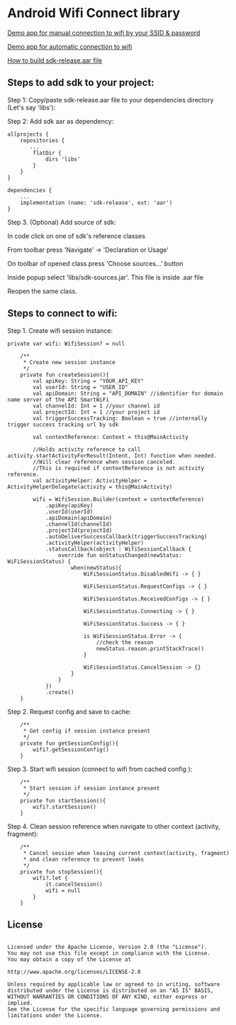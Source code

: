 # Android Wifi Connect library

[Demo app for manual connection to wifi by your SSID & password](https://github.com/obolsh/wifi-connect/tree/main/app)

[Demo app for automatic connection to wifi](https://github.com/obolsh/wifi-connect/tree/main/demo)

[How to build sdk-release.aar file](https://github.com/obolsh/wifi-connect/tree/main/sdk)


## Steps to add sdk to your project:

Step 1: Copy/paste sdk-release.aar file to your dependencies directory (Let's say 'libs'):

Step 2: Add sdk aar as dependency:

```
allprojects {
    repositories {
       ...
        flatDir {
            dirs 'libs'
        }
    }
}
```

```
dependencies {
    ...
    implementation (name: 'sdk-release', ext: 'aar')
}
```

Step 3. (Optional) Add source of sdk:

In code click on one of sdk's reference classes

From toolbar press 'Navigate' -> 'Declaration or Usage'

On toolbar of opened class press 'Choose sources...' button

Inside popup select 'libs/sdk-sources.jar'. This file is inside .aar file

Reopen the same class.


## Steps to connect to wifi:

Step 1. Create wifi session instance:

```
private var wifi: WifiSession? = null

    /**
     * Create new session instance
     */
    private fun createSession(){
        val apiKey: String = "YOUR_API_KEY"
        val userId: String = "USER_ID"
        val apiDomain: String = "API_DOMAIN" //identifier for domain name server of the API SmartWiFi
        val channelId: Int = 1 //your channel id
        val projectId: Int = 1 //your project id
        val triggerSuccessTracking: Boolean = true //internally trigger success tracking url by sdk

        val contextReference: Context = this@MainActivity

        //Holds activity reference to call activity.startActivityForResult(Intent, Int) function when needed.
        //Will clear reference when session canceled.
        //This is required if contextReference is not activity reference.
        val activityHelper: ActivityHelper = ActivityHelperDelegate(activity = this@MainActivity)

        wifi = WifiSession.Builder(context = contextReference)
            .apiKey(apiKey)
            .userId(userId)
            .apiDomain(apiDomain)
            .channelId(channelId)
            .projectId(projectId)
            .autoDeliverSuccessCallback(triggerSuccessTracking)
            .activityHelper(activityHelper)
            .statusCallback(object : WifiSessionCallback {
                override fun onStatusChanged(newStatus: WiFiSessionStatus) {
                    when(newStatus){
                        WiFiSessionStatus.DisabledWifi -> { }

                        WiFiSessionStatus.RequestConfigs -> { }

                        WiFiSessionStatus.ReceivedConfigs -> { }

                        WiFiSessionStatus.Connecting -> { }

                        WiFiSessionStatus.Success -> { }

                        is WiFiSessionStatus.Error -> {
                            //check the reason
                            newStatus.reason.printStackTrace()
                        }

                        WiFiSessionStatus.CancelSession -> {}
                    }
                }
            })
            .create()
    }
```

Step 2. Request config and save to cache:

```
    /**
     * Get config if session instance present
     */
    private fun getSessionConfig(){
        wifi?.getSessionConfig()
    }

```

Step 3. Start wifi session (connect to wifi from cached config ):

```
    /**
     * Start session if session instance present
     */
    private fun startSession(){
        wifi?.startSession()
    }

```

Step 4. Clean session reference when navigate to other context (activity, fragment):

```
    /**
     * Cancel session when leaving current context(activity, fragment)
     * and clean reference to prevent leaks
     */
    private fun stopSession(){
        wifi?.let {
            it.cancelSession()
            wifi = null
        }
    }
```


## License

```Copyright 2021 Oleksii Bolshakov

Licensed under the Apache License, Version 2.0 (the "License").
You may not use this file except in compliance with the License.
You may obtain a copy of the License at

http://www.apache.org/licenses/LICENSE-2.0

Unless required by applicable law or agreed to in writing, software
distributed under the License is distributed on an "AS IS" BASIS,
WITHOUT WARRANTIES OR CONDITIONS OF ANY KIND, either express or implied.
See the License for the specific language governing permissions and
limitations under the License.
```

